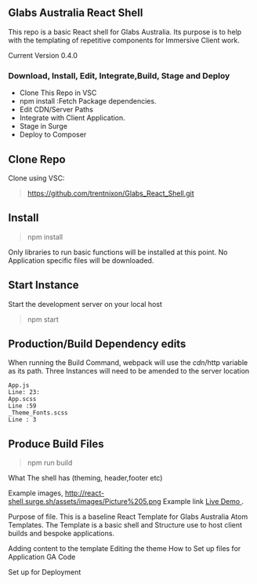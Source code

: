 ## Glabs Australia React Shell

This repo is a basic React shell for Glabs Australia. Its purpose is to help with the templating of repetitive components for Immersive Client work.

Current Version 0.4.0

### Download, Install, Edit, Integrate,Build, Stage and  Deploy

- Clone This Repo in VSC
- npm install :Fetch Package dependencies.
- Edit CDN/Server Paths
- Integrate with Client Application.
- Stage in Surge
- Deploy to Composer


## Clone Repo

Clone using VSC:
> https://github.com/trentnixon/Glabs_React_Shell.git

 ## Install
> npm install

Only libraries to run basic functions will be installed at this point. No Application specific files will be downloaded.






 ## Start Instance

Start the development server on your local host

 > npm start


## Production/Build Dependency edits

When running the Build Command, webpack will use the $cdn/$http variable as its path. Three Instances will need to be amended to the server location
```
App.js
Line: 23:
App.scss
Line :59
_Theme_Fonts.scss
Line : 3
```
## Produce Build Files
 > npm run build




What The shell has (theming, header,footer etc)

Example images,
http://react-shell.surge.sh/assets/images/Picture%205.png
  Example link
[Live Demo ](http://react-shell.surge.sh/).



Purpose of file.
This is a baseline React Template for Glabs Australia Atom Templates.
The Template is a basic shell and Structure use to host client builds and bespoke applications.


Adding content to the template
Editing the theme
How to Set up files for Application
GA Code





Set up for Deployment






